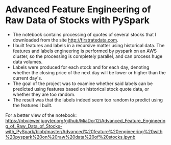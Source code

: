 # Advanced Feature Engineering of Raw Data of Stocks with PySpark

* The notebook contains processing of quotes of several stocks that I downloaded from the site http://firstratedata.com.
* I built features and labels in a recursive matter using historical data. The features and labels engineering is performed by pyspark on an AWS cluster, so the processing is completely parallel, and can process huge data volumes.
* Labels were produced for each stock and for each day, denoting whether the closing price of the next day will be lower or higher than the current day's.
* The goal of the project was to examine whether said labels can be predicted using features based on historical stock quote data, or whether they are too random.
* The result was that the labels indeed seem too random to predict using the features I built.

For a better view of the notebook: https://nbviewer.jupyter.org/github/MiaDor12/Advanced_Feature_Engineering_of_Raw_Data_of_Stocks-with_PySpark/blob/master/Advanced%20feature%20engineering%20with%20pyspark%20on%20raw%20data%20of%20stocks.ipynb
